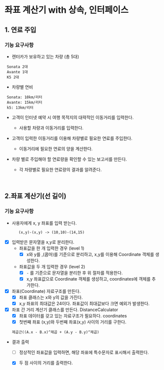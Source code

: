 # 좌표 계산기 with 상속, 인터페이스

## 1. 연료 주입
### 기능 요구사항
- 렌터카가 보유하고 있는 차량 (총 5대)
```text
 Sonata 2대
 Avante 1대
 K5 2대
```

- 차량별 연비
```text
 Sonata: 10km/리터
 Avante: 15km/리터
 k5: 13km/리터
```
    
- 고객이 인터넷 예약 시 여행 목적지의 대략적인 이동거리를 입력한다.
  - 사용할 차량과 이동거리를 입력한다.
   
- 고객이 입력한 이동거리를 이용해 차량별로 필요한 연료를 주입한다.
  - 이동거리에 필요한 연료의 양을 계산한다.
    
- 차량 별로 주입해야 할 연료량을 확인할 수 있는 보고서를 만든다.
  - 각 차량별로 필요한 연료량의 결과를 알려준다.   

<br>

## 2.좌표 계산기(선 길이)
### 기능 요구사항
- 사용자에게 x, y 좌표를 입력 받는다.
  ```text
     (x,y)-(x,y) -> (10,10)-(14,15)
  ```
- [x] 입력받은 문자열을 x,y로 분리한다.
  - 좌표값을 한 개 입력한 경우 (level 1)
    - [x] x와 y를 ,(콤마)를 기준으로 분리하고, x,y를 이용해 Coordinate 객체를 생성한다.
    
  - 좌표값을 두 개 입력한 경우 (level 2)
    - [x] `-` 를 기준으로 문자열을 분리한 후 위 절차를 적용한다.
    - [x] x,y 좌표값으로 Coordinate 객체를 생성하고, coordinates에 객체를 추가한다. 

- [x] 좌표(Coordinate) 자료구조를 만든다.
  - [x] 좌표 클래스는 x와 y의 값을 가진다. 
  - [x] x,y 좌표의 최대값은 24이다. 좌표값이 최대값보다 크면 예외가 발생한다.

- [x] 좌표 간 거리 계산기 클래스를 만든다. DistanceCalculator
  - [x] 좌표 데이터를 갖고 있는 자료구조가 필요하다. coordinates
  - [x] 첫번째 좌표 (x,y)와 두번째 좌표(x,y) 사이의 거리를 구한다.
  ```text
  제곱근((A.x - B.x)^제곱 + (A.y - B.y)^제곱)
  ```

- 결과 출력
  - [ ] 정상적인 좌표값을 입력하면, 해당 좌표에 특수문자로 표시해서 출력한다.
  - [x] 두 점 사이의 거리를 출력한다.
  





  
  
  